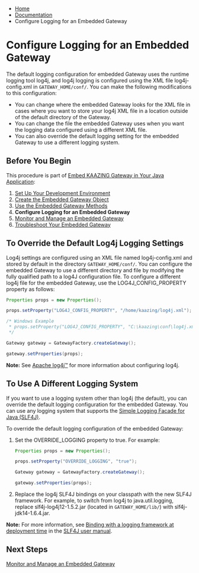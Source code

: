 -   [Home](../../index.md)
-   [Documentation](../index.md)
-   Configure Logging for an Embedded Gateway

Configure Logging for an Embedded Gateway 
=======================================================================

The default logging configuration for embedded Gateway uses the runtime logging tool log4j, and log4j logging is configured using the XML file log4j-config.xml in `GATEWAY_HOME/conf/`. You can make the following modifications to this configuration:

-   You can change where the embedded Gateway looks for the XML file in cases where you want to store your log4j XML file in a location outside of the default directory of the Gateway.
-   You can change the file the embedded Gateway uses when you want the logging data configured using a different XML file.
-   You can also override the default logging setting for the embedded Gateway to use a different logging system.

Before You Begin
----------------

This procedure is part of [Embed KAAZING Gateway in Your Java Application](../embedded/o_embed.md):

1.  [Set Up Your Development Environment](../embedded/p_embed_setup.md)
2.  [Create the Embedded Gateway Object](../embedded/p_embed_object.md)
3.  [Use the Embedded Gateway Methods](../embedded/p_embed_methods.md)
4.  **Configure Logging for an Embedded Gateway**
5.  [Monitor and Manage an Embedded Gateway](../embedded/p_embed_monitor.md)
6.  [Troubleshoot Your Embedded Gateway](../embedded/p_embed_tshoot.md)

To Override the Default Log4j Logging Settings
----------------------------------------------

Log4j settings are configured using an XML file named log4j-config.xml and stored by default in the directory `GATEWAY_HOME/conf/`. You can configure the embedded Gateway to use a different directory and file by modifying the fully qualified path to a log4J configuration file. To configure a different log4j file for the embedded Gateway, use the LOG4J\_CONFIG\_PROPERTY property as follows:

``` java
Properties props = new Properties();

props.setProperty("LOG4J_CONFIG_PROPERTY", "/home/kaazing/log4j.xml");

/* Windows Example 
 * props.setProperty("LOG4J_CONFIG_PROPERTY", "C:\kaazing\conf\log4j.xml");
 */

Gateway gateway = GatewayFactory.createGateway();

gateway.setProperties(props);
```

**Note:** See [Apache log4j™](http://logging.apache.org/log4j/) for more information about configuring log4j.

To Use A Different Logging System
---------------------------------

If you want to use a logging system other than log4j (the default), you can override the default logging configuration for the embedded Gateway. You can use any logging system that supports the [Simple Logging Facade for Java (SLF4J)](http://www.slf4j.org/).

To override the default logging configuration of the embedded Gateway:

1.  Set the OVERRIDE\_LOGGING property to true. For example:

    ``` java
    Properties props = new Properties();

    props.setProperty("OVERRIDE_LOGGING", "true");

    Gateway gateway = GatewayFactory.createGateway();

    gateway.setProperties(props);
    ```

2.  Replace the log4j SLF4J bindings on your classpath with the new SLF4J framework. For example, to switch from log4j to java.util.logging, replace slf4j-log4j12-1.5.2.jar (located in `GATEWAY_HOME/lib/`) with slf4j-jdk14-1.6.4.jar.

**Note:** For more information, see [Binding with a logging framework at deployment time](http://www.slf4j.org/manual.html#binding) in the [SLF4J user manual](http://www.slf4j.org/manual.html).

Next Steps
----------

[Monitor and Manage an Embedded Gateway](../embedded/p_embed_monitor.md)



